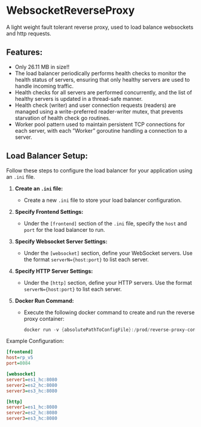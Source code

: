 # WebsocketReverseProxy
A light weight fault tolerant reverse proxy, used to load balance websockets and http requests.


## Features:

- Only 26.11 MB in size!!
- The load balancer periodically performs health checks to monitor the health status of servers, ensuring that only healthy servers are used to handle incoming traffic.
- Health checks for all servers are performed concurrently, and the list of healthy servers is updated in a thread-safe manner.
- Health check (writer) and user connection requests (readers) are managed using a write-preferred reader-writer mutex, that prevents starvation of health check go routines.
- Worker pool pattern used to maintain persistent TCP connections for each server, with each ”Worker” goroutine handling a connection to a server.



## Load Balancer Setup:

Follow these steps to configure the load balancer for your application using an `.ini` file.


1. **Create an `.ini` file:**

   - Create a new `.ini` file to store your load balancer configuration.

2. **Specify Frontend Settings:**

   - Under the `[frontend]` section of the `.ini` file, specify the `host` and `port` for the load balancer to run.
     
3. **Specify Websocket Server Settings:**
   
   - Under the `[websocket]` section, define your WebSocket servers. Use the format `serverN={host:port}` to list each server.
     
4. **Specify HTTP Server Settings:**
   
   - Under the `[http]` section, define your HTTP servers. Use the format `serverN={host:port}` to list each server.

5. **Docker Run Command:**

   - Execute the following docker command to create and run the reverse proxy container:

     ```powershell
     docker run -v {absolutePathToConfigFile}:/prod/reverse-proxy-config.ini reverse_proxy_v5_http

   
Example Configuration:
   ```ini
   [frontend]
   host=rp_v5
   port=8084

   [websocket]
   server1=es1_hc:8080
   server2=es2_hc:8080
   server3=es3_hc:8080

   [http]
   server1=es1_hc:8080
   server2=es2_hc:8080
   server3=es3_hc:8080
